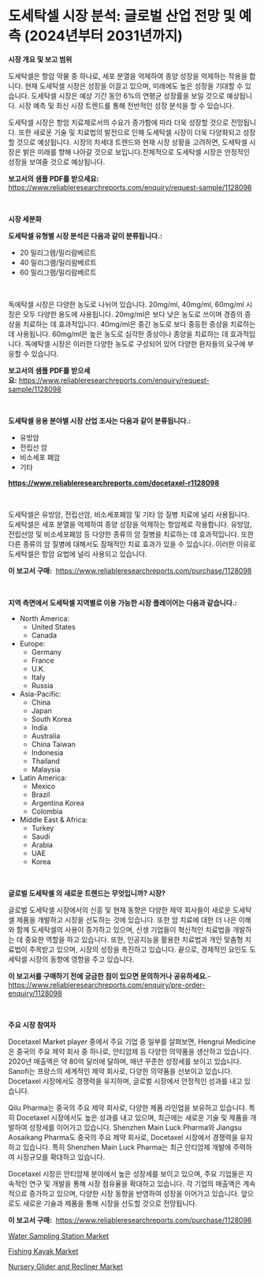 <p><h1>도세탁셀 시장 분석: 글로벌 산업 전망 및 예측 (2024년부터 2031년까지)</h1></p><p><strong>시장 개요 및 보고 범위</strong></p>
<p><p>도세탁셀은 항암 약물 중 하나로, 세포 분열을 억제하여 종양 성장을 억제하는 작용을 합니다. 현재 도세탁셀 시장은 성장을 이끌고 있으며, 미래에도 높은 성장을 기대할 수 있습니다. 도세탁셀 시장은 예상 기간 동안 6%의 연평균 성장률을 보일 것으로 예상됩니다. 시장 예측 및 최신 시장 트렌드를 통해 전반적인 성장 분석을 할 수 있습니다.</p><p>도세탁셀 시장은 항암 치료제로서의 수요가 증가함에 따라 더욱 성장할 것으로 전망됩니다. 또한 새로운 기술 및 치료법의 발전으로 인해 도세탁셀 시장이 더욱 다양화되고 성장할 것으로 예상됩니다. 시장의 차세대 트렌드와 현재 시장 상황을 고려하면, 도세탁셀 시장은 밝은 미래를 향해 나아갈 것으로 보입니다.전체적으로 도세탁셀 시장은 안정적인 성장을 보여줄 것으로 예상됩니다.</p></p>
<p><strong>보고서의 샘플 PDF를 받으세요:</strong> <a href="https://www.reliableresearchreports.com/enquiry/request-sample/1128098">https://www.reliableresearchreports.com/enquiry/request-sample/1128098</a></p>
<p>&nbsp;</p>
<p><strong>시장 세분화</strong></p>
<p><strong>도세탁셀 유형별 시장 분석은 다음과 같이 분류됩니다.:</strong></p>
<p><ul><li>20 밀리그램/밀리람베르트</li><li>40 밀리그램/밀리람베르트</li><li>60 밀리그램/밀리람베르트</li></ul></p>
<p>&nbsp;</p>
<p><p>독에탁셀 시장은 다양한 농도로 나뉘어 있습니다. 20mg/ml, 40mg/ml, 60mg/ml 시장은 모두 다양한 용도에 사용됩니다. 20mg/ml은 보다 낮은 농도로 쓰이며 경증의 증상을 치료하는 데 효과적입니다. 40mg/ml은 중간 농도로 보다 중등한 증상을 치료하는 데 사용됩니다. 60mg/ml은 높은 농도로 심각한 증상이나 종양을 치료하는 데 효과적입니다. 독에탁셀 시장은 이러한 다양한 농도로 구성되어 있어 다양한 환자들의 요구에 부응할 수 있습니다.</p></p>
<p><strong>보고서의 샘플 PDF를 받으세요:</strong>&nbsp;<a href="https://www.reliableresearchreports.com/enquiry/request-sample/1128098">https://www.reliableresearchreports.com/enquiry/request-sample/1128098</a></p>
<p>&nbsp;</p>
<p><strong> 도세탁셀 응용 분야별 시장 산업 조사는 다음과 같이 분류됩니다.:</strong></p>
<p><ul><li>유방암</li><li>전립선 암</li><li>비소세포 폐암</li><li>기타</li></ul></p>
<p><strong><a href="https://www.reliableresearchreports.com/docetaxel-r1128098">https://www.reliableresearchreports.com/docetaxel-r1128098</a></strong></p>
<p>&nbsp;</p>
<p><p>도세탁셀은 유방암, 전립선암, 비소세포폐암 및 기타 암 질병 치료에 널리 사용됩니다. 도세탁셀은 세포 분열을 억제하여 종양 성장을 억제하는 항암제로 작용합니다. 유방암, 전립선암 및 비소세포폐암 등 다양한 종류의 암 질병을 치료하는 데 효과적입니다. 또한 다른 종류의 암 질병에 대해서도 잠재적인 치료 효과가 있을 수 있습니다. 이러한 이유로 도세탁셀은 항암 요법에 널리 사용되고 있습니다.</p></p>
<p><strong>이 보고서 구매:</strong>&nbsp; <a href="https://www.reliableresearchreports.com/purchase/1128098">https://www.reliableresearchreports.com/purchase/1128098</a></p>
<p>&nbsp;</p>
<p><strong>지역 측면에서 도세탁셀 지역별로 이용 가능한 시장 플레이어는 다음과 같습니다.:</strong></p>
<p><ul>
    <li>
        North America:
        <ul>
            <li>United States</li>
            <li>Canada</li>
        </ul>
    </li>
    <li>
        Europe:
        <ul>
            <li>Germany</li>
            <li>France</li>
            <li>U.K.</li>
            <li>Italy</li>
            <li>Russia</li>
        </ul>
    </li>
    <li>
        Asia-Pacific:
        <ul>
            <li>China</li>
            <li>Japan</li>
            <li>South Korea</li>
            <li>India</li>
            <li>Australia</li>
            <li>China Taiwan</li>
            <li>Indonesia</li>
            <li>Thailand</li>
            <li>Malaysia</li>
        </ul>
    </li>
    <li>
        Latin America:
        <ul>
            <li>Mexico</li>
            <li>Brazil</li>
            <li>Argentina Korea</li>
            <li>Colombia</li>
        </ul>
    </li>
    <li>
        Middle East & Africa:
        <ul>
            <li>Turkey</li>
            <li>Saudi</li>
            <li>Arabia</li>
            <li>UAE</li>
            <li>Korea</li>
        </ul>
    </li>
    </ul></p>
<p>&nbsp;</p>
<p><strong>글로벌 도세탁셀 의 새로운 트렌드는 무엇입니까? 시장?</strong></p>
<p><p>글로벌 도세탁셀 시장에서의 신흥 및 현재 동향은 다양한 제약 회사들이 새로운 도세탁셀 제품을 개발하고 시장을 선도하는 것에 있습니다. 또한 암 치료에 대한 더 나은 이해와 함께 도세탁셀의 사용이 증가하고 있으며, 신생 기업들이 혁신적인 치료법을 개발하는 데 중요한 역할을 하고 있습니다. 또한, 인공지능을 활용한 치료법과 개인 맞춤형 치료법이 주목받고 있으며, 시장의 성장을 촉진하고 있습니다. 끝으로, 경제적인 요인도 도세탁셀 시장의 동향에 영향을 주고 있습니다.</p></p>
<p><strong>이 보고서를 구매하기 전에 궁금한 점이 있으면 문의하거나 공유하세요.</strong>- <a href="https://www.reliableresearchreports.com/enquiry/pre-order-enquiry/1128098">https://www.reliableresearchreports.com/enquiry/pre-order-enquiry/1128098</a></p>
<p>&nbsp;</p>
<p><strong>주요 시장 참여자</strong></p>
<p><p>Docetaxel Market player 중에서 주요 기업 중 일부를 살펴보면, Hengrui Medicine은 중국의 주요 제약 회사 중 하나로, 안티암제 등 다양한 의약품을 생산하고 있습니다. 2020년 매출액은 약 80억 달러에 달하며, 매년 꾸준한 성장세를 보이고 있습니다. Sanofi는 프랑스의 세계적인 제약 회사로, 다양한 의약품을 선보이고 있습니다. Docetaxel 시장에서도 경쟁력을 유지하며, 글로벌 시장에서 안정적인 성과를 내고 있습니다.</p><p>Qilu Pharma는 중국의 주요 제약 회사로, 다양한 제품 라인업을 보유하고 있습니다. 특히 Docetaxel 시장에서도 높은 성과를 내고 있으며, 최근에는 새로운 기술 및 제품을 개발하여 성장세를 이어가고 있습니다. Shenzhen Main Luck Pharma와 Jiangsu Aosaikang Pharma도 중국의 주요 제약 회사로, Docetaxel 시장에서 경쟁력을 유지하고 있습니다. 특히 Shenzhen Main Luck Pharma는 최근 안티암제 개발에 주력하여 시장규모를 확대하고 있습니다.</p><p>Docetaxel 시장은 안티암제 분야에서 높은 성장세를 보이고 있으며, 주요 기업들은 지속적인 연구 및 개발을 통해 시장 점유율을 확대하고 있습니다. 각 기업의 매출액은 계속적으로 증가하고 있으며, 다양한 시장 동향을 반영하여 성장을 이어가고 있습니다. 앞으로도 새로운 기술과 제품을 통해 시장을 선도할 것으로 전망됩니다.</p></p>
<p><strong>이 보고서 구매:</strong>&nbsp;&nbsp;<a href="https://www.reliableresearchreports.com/purchase/1128098">https://www.reliableresearchreports.com/purchase/1128098</a></p>
<p><p><a href="https://github.com/ChiragRP21/Market-Research-Report-List-4/blob/main/water-sampling-station-market.md">Water Sampling Station Market</a></p><p><a href="https://www.linkedin.com/pulse/fishing-kayak-market-insight-trends-growth-forecasted-from-2024-ekxif?trackingId=CoGHOBnwSBxg5FdYB7tUrA%3D%3D">Fishing Kayak Market</a></p><p><a href="https://www.linkedin.com/pulse/nursery-glider-recliner-market-outlook-industry-overview-forecast-hojaf?trackingId=0lxQEk4UTpDiG38ZJOd8Ow%3D%3D">Nursery Glider and Recliner Market</a></p></p>